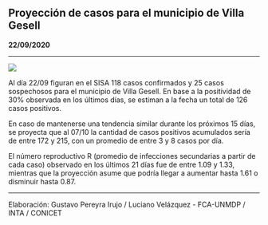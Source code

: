 ## Proyección de casos para el municipio de Villa Gesell

**22/09/2020**

---
![](proyección_villa_gesell.png?raw=true)

Al día 22/09 figuran en el SISA 118 casos confirmados y 25 casos sospechosos para el municipio de Villa Gesell. En base a la positividad de 30% observada en los últimos días, se estiman a la fecha un total de 126 casos positivos.

En caso de mantenerse una tendencia similar durante los próximos 15 días, se proyecta que al 07/10 la cantidad de casos positivos acumulados sería de entre 172 y 215, con un promedio de entre 3 y 8 casos por día.

El número reproductivo R (promedio de infecciones secundarias a partir de cada caso) observado en los últimos 21 días fue de entre 1.09 y 1.33, mientras que la proyección asume que podría llegar a aumentar hasta 1.61 o disminuir hasta 0.87. 

---

Elaboración: Gustavo Pereyra Irujo / Luciano Velázquez - FCA-UNMDP / INTA / CONICET


